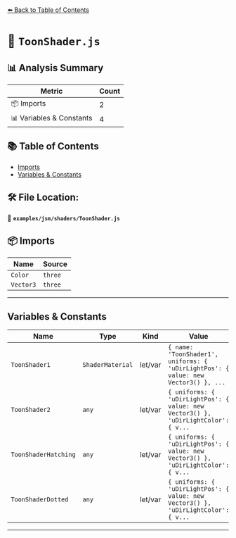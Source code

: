 [⬅️ Back to Table of Contents](../../../index.md)

# 📄 `ToonShader.js`

## 📊 Analysis Summary

| Metric | Count |
|--------|-------|
| 📦 Imports | 2 |
| 📊 Variables & Constants | 4 |

## 📚 Table of Contents

- [Imports](#imports)
- [Variables & Constants](#variables-constants)

## 🛠️ File Location:
📂 **`examples/jsm/shaders/ToonShader.js`**

## 📦 Imports

| Name | Source |
|------|--------|
| `Color` | `three` |
| `Vector3` | `three` |


---

## Variables & Constants

| Name | Type | Kind | Value | Exported |
|------|------|------|-------|----------|
| `ToonShader1` | `ShaderMaterial` | let/var | `{ name: 'ToonShader1', uniforms: { 'uDirLightPos': { value: new Vector3() }, ...` | ✗ |
| `ToonShader2` | `any` | let/var | `{ uniforms: { 'uDirLightPos': { value: new Vector3() }, 'uDirLightColor': { v...` | ✗ |
| `ToonShaderHatching` | `any` | let/var | `{ uniforms: { 'uDirLightPos': { value: new Vector3() }, 'uDirLightColor': { v...` | ✗ |
| `ToonShaderDotted` | `any` | let/var | `{ uniforms: { 'uDirLightPos': { value: new Vector3() }, 'uDirLightColor': { v...` | ✗ |


---